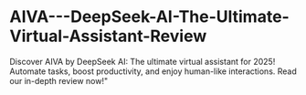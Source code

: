 # AIVA---DeepSeek-AI-The-Ultimate-Virtual-Assistant-Review
Discover AIVA by DeepSeek AI: The ultimate virtual assistant for 2025! Automate tasks, boost productivity, and enjoy human-like interactions. Read our in-depth review now!"
